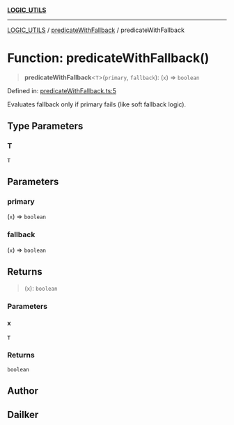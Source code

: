 [**LOGIC_UTILS**](../../README.md)

***

[LOGIC_UTILS](../../README.md) / [predicateWithFallback](../README.md) / predicateWithFallback

# Function: predicateWithFallback()

> **predicateWithFallback**\<`T`\>(`primary`, `fallback`): (`x`) => `boolean`

Defined in: [predicateWithFallback.ts:5](https://github.com/dailker/everyutil/blob/9b590f3b464c4883aa51a0e840c616072d918dc8/src/logic/predicateWithFallback.ts#L5)

Evaluates fallback only if primary fails (like soft fallback logic).

## Type Parameters

### T

`T`

## Parameters

### primary

(`x`) => `boolean`

### fallback

(`x`) => `boolean`

## Returns

> (`x`): `boolean`

### Parameters

#### x

`T`

### Returns

`boolean`

## Author

## Dailker
